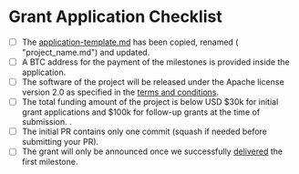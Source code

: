# Grant Application Checklist

- [ ] The [application-template.md](https://github.com/w3f/Open-Grants-Program/blob/master/applications/application-template.md) has been copied, renamed ( "project_name.md") and updated.
- [ ] A BTC address for the payment of the milestones is provided inside the application.  
- [ ] The software of the project will be released under the Apache license version 2.0 as specified in the [terms and conditions](https://gist.github.com/Noc2/75bc58e8ce9b5d419ff883b0cf2b8c19).
- [ ] The total funding amount of the project is below USD $30k for initial grant applications and $100k for follow-up grants at the time of submission. .
- [ ] The initial PR contains only one commit (squash if needed before submitting your PR).
- [ ] The grant will only be announced once we successfully [delivered](https://github.com/w3f/Grant-Milestone-Delivery) the first milestone.
